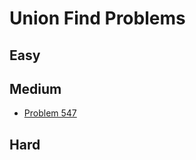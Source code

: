 # Union Find Problems

## Easy

## Medium
- [Problem 547](../problems/547_number_of_provinces/README.md)

## Hard

